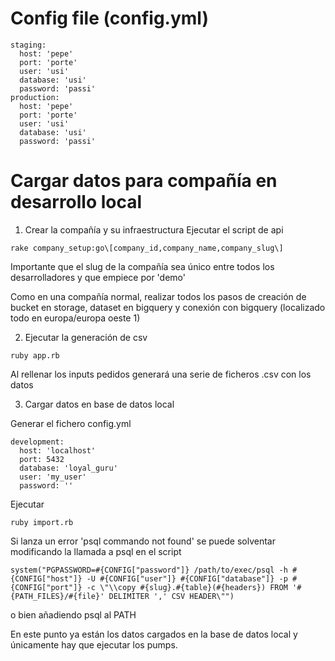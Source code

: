 # Config file (config.yml)
```
staging:
  host: 'pepe'
  port: 'porte'
  user: 'usi'
  database: 'usi'
  password: 'passi'
production:
  host: 'pepe'
  port: 'porte'
  user: 'usi'
  database: 'usi'
  password: 'passi'
  ```


# Cargar datos para compañía en desarrollo local

1. Crear la compañía y su infraestructura
Ejecutar el script de api
```
rake company_setup:go\[company_id,company_name,company_slug\]
```
Importante que el slug de la compañía sea único entre todos los desarrolladores y que empiece por 'demo'

Como en una compañía normal, realizar todos los pasos de creación de bucket en storage, dataset en bigquery y conexión con bigquery (localizado todo en europa/europa oeste 1)


2. Ejecutar la generación de csv
```
ruby app.rb
```
Al rellenar los inputs pedidos generará una serie de ficheros .csv con los datos


3. Cargar datos en base de datos local

Generar el fichero config.yml
```
development:
  host: 'localhost'
  port: 5432
  database: 'loyal_guru'
  user: 'my_user'
  password: ''
```

Ejecutar
```
ruby import.rb
```

Si lanza un error 'psql commando not found' se puede solventar modificando la llamada a psql en el script
```
system("PGPASSWORD=#{CONFIG["password"]} /path/to/exec/psql -h #{CONFIG["host"]} -U #{CONFIG["user"]} #{CONFIG["database"]} -p #{CONFIG["port"]} -c \"\\copy #{slug}.#{table}(#{headers}) FROM '#{PATH_FILES}/#{file}' DELIMITER ',' CSV HEADER\"")
```

o bien añadiendo psql al PATH

En este punto ya están los datos cargados en la base de datos local y únicamente hay que ejecutar los pumps.
